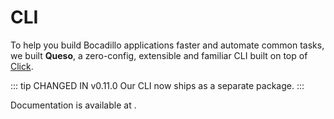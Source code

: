 # CLI

To help you build Bocadillo applications faster and automate common tasks, we built **Queso**, a zero-config, extensible and familiar CLI built on top of [Click].

::: tip CHANGED IN v0.11.0
Our CLI now ships as a separate package.
:::

Documentation is available at <queso text="Queso: Tasty development tooling for Bocadillo"/>.

[click]: https://click.palletsprojects.com
